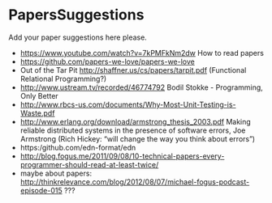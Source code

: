 PapersSuggestions
=================

Add your paper suggestions here please.

* https://www.youtube.com/watch?v=7kPMFkNm2dw How to read papers
* https://github.com/papers-we-love/papers-we-love
* Out of the Tar Pit http://shaffner.us/cs/papers/tarpit.pdf (Functional Relational Programming?)
* http://www.ustream.tv/recorded/46774792 Bodil Stokke - Programming, Only Better
* http://www.rbcs-us.com/documents/Why-Most-Unit-Testing-is-Waste.pdf
* http://www.erlang.org/download/armstrong_thesis_2003.pdf Making reliable distributed systems in the presence of software errors, Joe Armstrong (Rich Hickey: “will change the way you think about errors”)     
* https:/github.com/edn-format/edn
* http://blog.fogus.me/2011/09/08/10-technical-papers-every-programmer-should-read-at-least-twice/
* maybe about papers: http://thinkrelevance.com/blog/2012/08/07/michael-fogus-podcast-episode-015 ???
